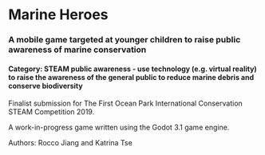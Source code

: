 # Marine Heroes
### A mobile game targeted at younger children to raise public awareness of marine conservation
#### Category: STEAM public awareness - use technology (e.g. virtual reality) to raise the awareness of the general public to reduce marine debris and conserve biodiversity
Finalist submission for The First Ocean Park International Conservation STEAM Competition 2019.

A work-in-progress game written using the Godot 3.1 game engine.

Authors: Rocco Jiang and Katrina Tse
